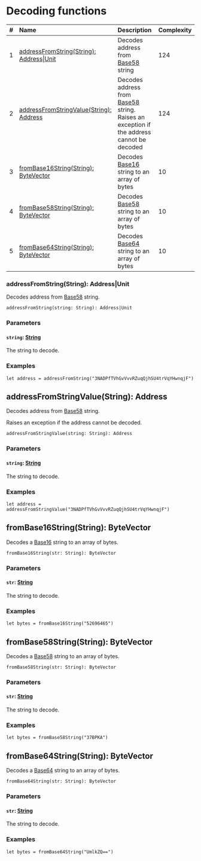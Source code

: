 # Decoding functions

|#| Name | Description | Complexity |
|:---| :--- | :--- | :--- |
| 1 | [addressFromString(String): Address&#124;Unit](#address-from-string)| Decodes address from [Base58](https://en.wikipedia.org/wiki/Base58) string | 124 |
| 2 | [addressFromStringValue(String): Address](#address-from-string-value) | Decodes address from [Base58](https://en.wikipedia.org/wiki/Base58) string.<br>Raises an exception if the address cannot be decoded | 124 |
| 3 | [fromBase16String(String): ByteVector](#from-base-16-string) | Decodes [Base16](https://en.wikipedia.org/wiki/Hexadecimal) string to an array of bytes | 10 |
| 4 | [fromBase58String(String): ByteVector](#from-base-58-string) | Decodes [Base58](https://en.wikipedia.org/wiki/Base58) string to an array of bytes | 10 |
| 5 | [fromBase64String(String): ByteVector](#from-base-64-string)| Decodes [Base64](https://en.wikipedia.org/wiki/Base64) string to an array of bytes | 10 |

### addressFromString(String): Address|Unit<a id="address-from-string"></a>

Decodes address from [Base58](https://en.wikipedia.org/wiki/Base58) string.

```
addressFromString(string: String): Address|Unit
```

### Parameters

#### `string`: [String](en/ride/data-types/string)

The string to decode.

### Examples

```ride
let address = addressFromString("3NADPfTVhGvVvvRZuqQjhSU4trVqYHwnqjF")
```

## addressFromStringValue(String): Address <a id="address-from-string-value"></a>

Decodes address from [Base58](https://en.wikipedia.org/wiki/Base58) string.

Raises an exception if the address cannot be decoded.

```
addressFromStringValue(string: String): Address
```

### Parameters

#### `string`: [String](en/ride/data-types/string)

The string to decode.

### Examples

```ride
let address = addressFromStringValue("3NADPfTVhGvVvvRZuqQjhSU4trVqYHwnqjF")
```

## fromBase16String(String): ByteVector<a id="from-base-16-string"></a>

Decodes a [Base16](https://en.wikipedia.org/wiki/Hexadecimal) string to an array of bytes.

```
fromBase16String(str: String): ByteVector
```

### Parameters

#### `str`: [String](en/ride/data-types/string)

The string to decode.

### Examples

```ride
let bytes = fromBase16String("52696465")
```

## fromBase58String(String): ByteVector<a id="from-base-58-string"></a>

Decodes a [Base58](https://en.wikipedia.org/wiki/Base58) string to an array of bytes.

```
fromBase58String(str: String): ByteVector
```

### Parameters

#### `str`: [String](en/ride/data-types/string)

The string to decode.

### Examples

```ride
let bytes = fromBase58String("37BPKA")
```

## fromBase64String(String): ByteVector<a id="from-base-64-string"></a>

Decodes a [Base64](https://en.wikipedia.org/wiki/Base64) string to an array of bytes.

```
fromBase64String(str: String): ByteVector
```

### Parameters

#### `str`: [String](en/ride/data-types/string)

The string to decode.

### Examples

```ride
let bytes = fromBase64String("UmlkZQ==")
```
